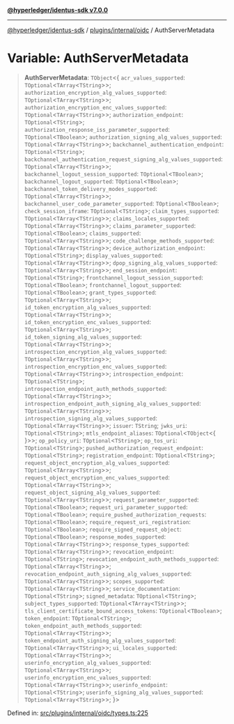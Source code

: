 [**@hyperledger/identus-sdk v7.0.0**](../../../../README.md)

***

[@hyperledger/identus-sdk](../../../../README.md) / [plugins/internal/oidc](../README.md) / AuthServerMetadata

# Variable: AuthServerMetadata

> **AuthServerMetadata**: `TObject`\<\{ `acr_values_supported`: `TOptional`\<`TArray`\<`TString`\>\>; `authorization_encryption_alg_values_supported`: `TOptional`\<`TArray`\<`TString`\>\>; `authorization_encryption_enc_values_supported`: `TOptional`\<`TArray`\<`TString`\>\>; `authorization_endpoint`: `TOptional`\<`TString`\>; `authorization_response_iss_parameter_supported`: `TOptional`\<`TBoolean`\>; `authorization_signing_alg_values_supported`: `TOptional`\<`TArray`\<`TString`\>\>; `backchannel_authentication_endpoint`: `TOptional`\<`TString`\>; `backchannel_authentication_request_signing_alg_values_supported`: `TOptional`\<`TArray`\<`TString`\>\>; `backchannel_logout_session_supported`: `TOptional`\<`TBoolean`\>; `backchannel_logout_supported`: `TOptional`\<`TBoolean`\>; `backchannel_token_delivery_modes_supported`: `TOptional`\<`TArray`\<`TString`\>\>; `backchannel_user_code_parameter_supported`: `TOptional`\<`TBoolean`\>; `check_session_iframe`: `TOptional`\<`TString`\>; `claim_types_supported`: `TOptional`\<`TArray`\<`TString`\>\>; `claims_locales_supported`: `TOptional`\<`TArray`\<`TString`\>\>; `claims_parameter_supported`: `TOptional`\<`TBoolean`\>; `claims_supported`: `TOptional`\<`TArray`\<`TString`\>\>; `code_challenge_methods_supported`: `TOptional`\<`TArray`\<`TString`\>\>; `device_authorization_endpoint`: `TOptional`\<`TString`\>; `display_values_supported`: `TOptional`\<`TArray`\<`TString`\>\>; `dpop_signing_alg_values_supported`: `TOptional`\<`TArray`\<`TString`\>\>; `end_session_endpoint`: `TOptional`\<`TString`\>; `frontchannel_logout_session_supported`: `TOptional`\<`TBoolean`\>; `frontchannel_logout_supported`: `TOptional`\<`TBoolean`\>; `grant_types_supported`: `TOptional`\<`TArray`\<`TString`\>\>; `id_token_encryption_alg_values_supported`: `TOptional`\<`TArray`\<`TString`\>\>; `id_token_encryption_enc_values_supported`: `TOptional`\<`TArray`\<`TString`\>\>; `id_token_signing_alg_values_supported`: `TOptional`\<`TArray`\<`TString`\>\>; `introspection_encryption_alg_values_supported`: `TOptional`\<`TArray`\<`TString`\>\>; `introspection_encryption_enc_values_supported`: `TOptional`\<`TArray`\<`TString`\>\>; `introspection_endpoint`: `TOptional`\<`TString`\>; `introspection_endpoint_auth_methods_supported`: `TOptional`\<`TArray`\<`TString`\>\>; `introspection_endpoint_auth_signing_alg_values_supported`: `TOptional`\<`TArray`\<`TString`\>\>; `introspection_signing_alg_values_supported`: `TOptional`\<`TArray`\<`TString`\>\>; `issuer`: `TString`; `jwks_uri`: `TOptional`\<`TString`\>; `mtls_endpoint_aliases`: `TOptional`\<`TObject`\<\{ \}\>\>; `op_policy_uri`: `TOptional`\<`TString`\>; `op_tos_uri`: `TOptional`\<`TString`\>; `pushed_authorization_request_endpoint`: `TOptional`\<`TString`\>; `registration_endpoint`: `TOptional`\<`TString`\>; `request_object_encryption_alg_values_supported`: `TOptional`\<`TArray`\<`TString`\>\>; `request_object_encryption_enc_values_supported`: `TOptional`\<`TArray`\<`TString`\>\>; `request_object_signing_alg_values_supported`: `TOptional`\<`TArray`\<`TString`\>\>; `request_parameter_supported`: `TOptional`\<`TBoolean`\>; `request_uri_parameter_supported`: `TOptional`\<`TBoolean`\>; `require_pushed_authorization_requests`: `TOptional`\<`TBoolean`\>; `require_request_uri_registration`: `TOptional`\<`TBoolean`\>; `require_signed_request_object`: `TOptional`\<`TBoolean`\>; `response_modes_supported`: `TOptional`\<`TArray`\<`TString`\>\>; `response_types_supported`: `TOptional`\<`TArray`\<`TString`\>\>; `revocation_endpoint`: `TOptional`\<`TString`\>; `revocation_endpoint_auth_methods_supported`: `TOptional`\<`TArray`\<`TString`\>\>; `revocation_endpoint_auth_signing_alg_values_supported`: `TOptional`\<`TArray`\<`TString`\>\>; `scopes_supported`: `TOptional`\<`TArray`\<`TString`\>\>; `service_documentation`: `TOptional`\<`TString`\>; `signed_metadata`: `TOptional`\<`TString`\>; `subject_types_supported`: `TOptional`\<`TArray`\<`TString`\>\>; `tls_client_certificate_bound_access_tokens`: `TOptional`\<`TBoolean`\>; `token_endpoint`: `TOptional`\<`TString`\>; `token_endpoint_auth_methods_supported`: `TOptional`\<`TArray`\<`TString`\>\>; `token_endpoint_auth_signing_alg_values_supported`: `TOptional`\<`TArray`\<`TString`\>\>; `ui_locales_supported`: `TOptional`\<`TArray`\<`TString`\>\>; `userinfo_encryption_alg_values_supported`: `TOptional`\<`TArray`\<`TString`\>\>; `userinfo_encryption_enc_values_supported`: `TOptional`\<`TArray`\<`TString`\>\>; `userinfo_endpoint`: `TOptional`\<`TString`\>; `userinfo_signing_alg_values_supported`: `TOptional`\<`TArray`\<`TString`\>\>; \}\>

Defined in: [src/plugins/internal/oidc/types.ts:225](https://github.com/hyperledger/identus-edge-agent-sdk-ts/blob/96423ee84b124a31ce63036d9d623d1cb73a13c2/src/plugins/internal/oidc/types.ts#L225)
